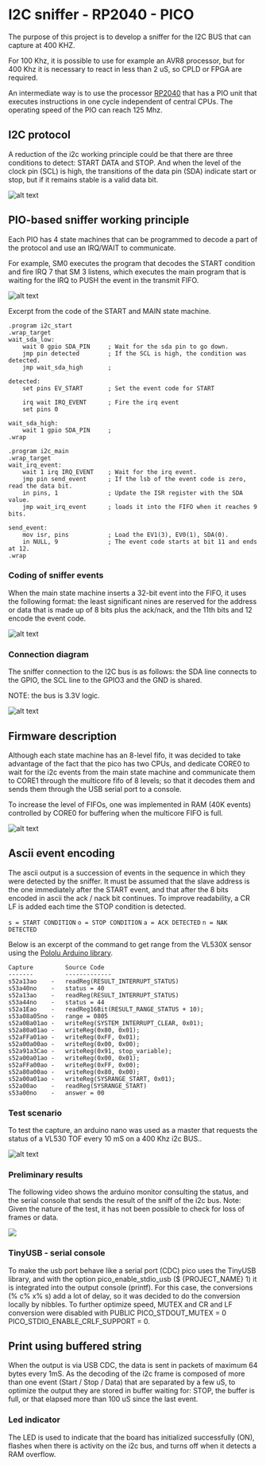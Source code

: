 # I2C sniffer - RP2040 - PICO

The purpose of this project is to develop a sniffer for the I2C BUS that can capture at 400 KHZ. 

For 100 Khz, it is possible to use for example an AVR8 processor, but for 400 Khz it is necessary to react in less than 2 uS, so CPLD or FPGA are required. 

An intermediate way is to use the processor [RP2040](https://www.raspberrypi.org/products/raspberry-pi-pico/) that has a PIO unit that  executes instructions in one cycle independent of central CPUs. The operating speed of the PIO can reach 125 Mhz.

## I2C protocol

A reduction of the i2c working principle could be that there are three conditions to detect: START DATA and STOP. And when the level of the clock pin (SCL) is high, the transitions of the data pin (SDA) indicate start or stop, but if it remains stable is a valid data bit.

![alt text](images/I2C_data_transfer.png)

## PIO-based sniffer working principle

Each PIO has 4 state machines that can be programmed to decode a part of the protocol and use an IRQ/WAIT to communicate. 

For example, SM0 executes the program that decodes the START condition and fire IRQ 7 that SM 3 listens, which executes the main program that is waiting for the IRQ to PUSH the event in the transmit FIFO.

![alt text](images/block_diagram_pio.png)

Excerpt from the code of the START and MAIN state machine.

```assembly
.program i2c_start
.wrap_target
wait_sda_low:    
    wait 0 gpio SDA_PIN     ; Wait for the sda pin to go down.
    jmp pin detected        ; If the SCL is high, the condition was detected.
    jmp wait_sda_high       ;

detected:
    set pins EV_START       ; Set the event code for START
    
    irq wait IRQ_EVENT      ; Fire the irq event  
    set pins 0

wait_sda_high:
    wait 1 gpio SDA_PIN     ; 
.wrap

.program i2c_main
.wrap_target
wait_irq_event:    
    wait 1 irq IRQ_EVENT    ; Wait for the irq event.
    jmp pin send_event      ; If the lsb of the event code is zero, read the data bit.
    in pins, 1              ; Update the ISR register with the SDA value. 
    jmp wait_irq_event      ; loads it into the FIFO when it reaches 9 bits.

send_event:
    mov isr, pins           ; Load the EV1(3), EV0(1), SDA(0). 
    in NULL, 9              ; The event code starts at bit 11 and ends at 12.
.wrap
```

### Coding of sniffer events

When the main state machine inserts a 32-bit event into the FIFO, it uses the following format: the least significant nines are reserved for the address or data that is made up of 8 bits plus the ack/nack, and the 11th bits and 12 encode the event code.

![alt text](images/fifo_encode_format.png)

### Connection diagram

The sniffer connection to the I2C bus is as follows: the SDA line connects to the GPIO, the SCL line to the GPIO3 and the GND is shared.

NOTE: the bus is 3.3V logic.

![alt text](images/sniffer_diagram.png)

## Firmware description

Although each state machine has an 8-level fifo, it was decided to take advantage of the fact that the pico has two CPUs, and dedicate CORE0 to wait for the i2c events from the main state machine and communicate them to CORE1 through the multicore fifo of 8 levels; so that it decodes them and sends them through the USB serial port to a console.

To increase the level of FIFOs, one was implemented in RAM (40K events) controlled by CORE0 for buffering when the multicore FIFO is full.

![alt text](images/firmware_cores.png)

## Ascii event encoding

The ascii output is a succession of events in the sequence in which they were detected by the sniffer. It must be assumed that the slave address is the one immediately after the START event, and that after the 8 bits encoded in ascii the ack / nack bit continues. 
To improve readability, a CR LF is added each time the STOP condition is detected.

`s = START CONDITION`
`o = STOP CONDITION`
`a = ACK DETECTED`
`n = NAK DETECTED`

Below is an excerpt of the command to get range from the VL530X sensor using the [Pololu Arduino library](https://github.com/pololu/vl53l0x-arduino/blob/master/VL53L0X.cpp). 

    Capture         Source Code
    -------         -------------
    s52a13ao    -   readReg(RESULT_INTERRUPT_STATUS)
    s53a40no    -   status = 40
    s52a13ao    -   readReg(RESULT_INTERRUPT_STATUS)
    s53a44no    -   status = 44
    s52a1Eao    -   readReg16Bit(RESULT_RANGE_STATUS + 10);
    s53a08a05no -   range = 0805
    s52a0Ba01ao -   writeReg(SYSTEM_INTERRUPT_CLEAR, 0x01);
    s52a80a01ao -   writeReg(0x80, 0x01);
    s52aFFa01ao -   writeReg(0xFF, 0x01);
    s52a00a00ao -   writeReg(0x00, 0x00);
    s52a91a3Cao -   writeReg(0x91, stop_variable);
    s52a00a01ao -   writeReg(0x00, 0x01);
    s52aFFa00ao -   writeReg(0xFF, 0x00);
    s52a80a00ao -   writeReg(0x80, 0x00);
    s52a00a01ao -   writeReg(SYSRANGE_START, 0x01);
    s52a00ao    -   readReg(SYSRANGE_START)
    s53a00no    -   answer = 00


### Test scenario 

To test the capture, an arduino nano was used as a master that requests the status of a VL530 TOF every 10 mS on a 400 Khz i2c BUS..

![alt text](images/test_device.png)

### Preliminary results

The following video shows the arduino monitor consulting the status, and the serial console that sends the result of the sniff of the i2c bus.
Note: Given the nature of the test, it has not been possible to check for loss of frames or data.

![](images/i2c_sniff_400khz_10mS_TOF.gif)

### TinyUSB - serial console

To make the usb port behave like a serial port (CDC) pico uses the TinyUSB library, and with the option pico_enable_stdio_usb ($ {PROJECT_NAME} 1) it is integrated into the output console (printf).
For this case, the conversions (% c% x% s) add a lot of delay, so it was decided to do the conversion locally by nibbles.
To further optimize speed, MUTEX and CR and LF conversion were disabled with PUBLIC PICO_STDOUT_MUTEX = 0 PICO_STDIO_ENABLE_CRLF_SUPPORT = 0.

## Print using buffered string

When the output is via USB CDC, the data is sent in packets of maximum 64 bytes every 1mS. As the decoding of the i2c frame is composed of more than one event (Start / Stop / Data) that are separated by a few uS, to optimize the output they are stored in buffer waiting for: STOP, the buffer is full, or that elapsed more than 100 uS since the last event.

### Led indicator

The LED is used to indicate that the board has initialized successfully (ON), flashes when there is activity on the i2c bus, and turns off when it detects a RAM overflow.